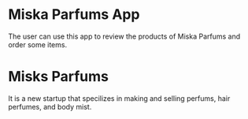 # Miska Parfums App
The user can use this app to review the products of Miska Parfums and order some items.

# Misks Parfums
It is a new startup that specilizes in making and selling perfums, hair perfumes, and body mist.
